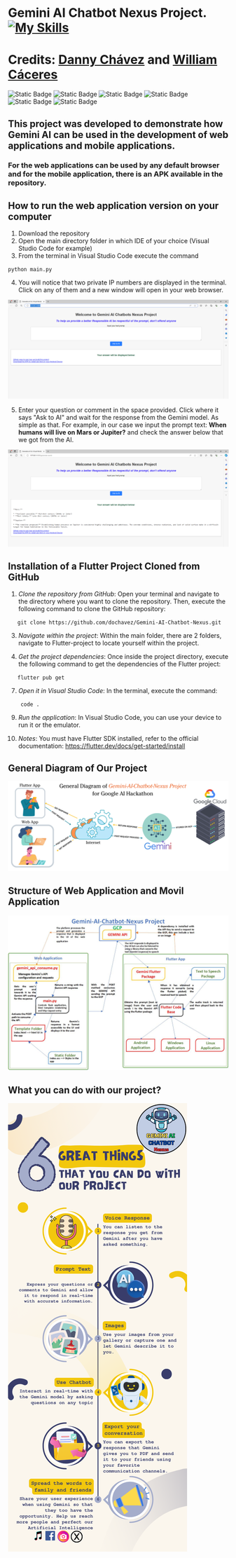 # Gemini AI Chatbot Nexus Project.[![My Skills](https://skillicons.dev/icons?i=gcp&perline=3)](https://skillicons.dev)
# Credits: [Danny Chávez](https://github.com/dochavez) and [William Cáceres](https://github.com/willr30)
![Static Badge](https://img.shields.io/badge/python-3.8-blue)
![Static Badge](https://img.shields.io/badge/flask-3.0-red)
![Static Badge](https://img.shields.io/badge/GCP-API-green)
![Static Badge](https://img.shields.io/badge/GeminiAI-1.0-yellow)
![Static Badge](https://img.shields.io/badge/GeminiAI-1.5-red)
![Static Badge](https://img.shields.io/badge/flutter-3.19-blue)

## This project was developed to demonstrate how Gemini AI can be used in the development of web applications and mobile applications. 
### For the web applications can be used by any default browser and for the mobile application, there is an APK available in the repository.

## How to run the web application version on your computer
1. Download the repository
2. Open the main directory folder in which IDE of your choice (Visual Studio Code for example)
3. From the terminal in Visual Studio Code execute the command 
```
python main.py

```
4. You will notice that two private IP numbers are displayed in the terminal. Click on any of them and a new window will open in your web browser.

![](https://github.com/dochavez/Gemini-AI-Chatbot-Nexus/blob/master/WebApplicationGemini.png)
 
5. Enter your question or comment in the space provided. Click where it says "Ask to AI" and wait for the response from the Gemini model. As simple as that. For example, in our case we input the prompt text: **When humans will live on Mars or Jupiter?** and check the answer below that we got from the AI.

![](https://github.com/dochavez/Gemini-AI-Chatbot-Nexus/blob/master/Test_WebApplicationGemini.png)

## Installation of a Flutter Project Cloned from GitHub

1. *Clone the repository from GitHub*: Open your terminal and navigate to the directory where you want to clone the repository. Then, execute the following command to clone the GitHub repository:
```
   git clone https://github.com/dochavez/Gemini-AI-Chatbot-Nexus.git
```
3. *Navigate within the project*: Within the main folder, there are 2 folders, navigate to Flutter-project to locate yourself within the project.

4. *Get the project dependencies*: Once inside the project directory, execute the following command to get the dependencies of the Flutter project:
```  
   flutter pub get
```
7. *Open it in Visual Studio Code*: In the terminal, execute the command:
```
    code .
```
9. *Run the application*: In Visual Studio Code, you can use your device to run it or the emulator.

10. *Notes*: You must have Flutter SDK installed, refer to the official documentation: https://flutter.dev/docs/get-started/install

## General Diagram of Our Project
![](https://github.com/dochavez/Gemini-AI-Chatbot-Nexus/blob/master/General%20Diagram.png)

## Structure of Web Application and Movil Application
![](https://github.com/dochavez/Gemini-AI-Chatbot-Nexus/blob/master/Gemini%20Diagram%20Design.jpg)

## What you can do with our project?
![](https://github.com/dochavez/Gemini-AI-Chatbot-Nexus/blob/master/6%20Great%20Things....png)

